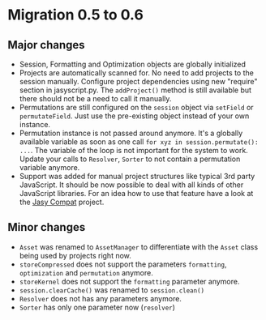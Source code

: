 Migration 0.5 to 0.6
====================

Major changes
-------------

- Session, Formatting and Optimization objects are globally initialized
- Projects are automatically scanned for. No need to add projects to the session manually. Configure project dependencies using new "require" section in jasyscript.py. The `addProject()` method is still available but there should not be a need to call it manually.
- Permutations are still configured on the `session` object via `setField` or `permutateField`. Just use the pre-existing object instead of your own instance.
- Permutation instance is not passed around anymore. It's a globally available variable as soon as one call `for xyz in session.permutate(): ...`. The variable of the loop is not important for the system to work. Update your calls to `Resolver`, `Sorter` to not contain a permutation variable anymore.
- Support was added for manual project structures like typical 3rd party JavaScript. It should be now possible to deal with all kinds of other JavaScript libraries. For an idea how to use that feature have a look at the [Jasy Compat](https://github.com/zynga/jasy-compat) project.

Minor changes
-------------

- `Asset` was renamed to `AssetManager` to differentiate with the `Asset` class being used by projects right now.
- `storeCompressed` does not support the parameters `formatting`, `optimization` and `permutation` anymore.
- `storeKernel` does not support the `formatting` parameter anymore.
- `session.clearCache()` was renamed to `session.clean()`
- `Resolver` does not has any parameters anymore.
- `Sorter` has only one parameter now (`resolver`)
